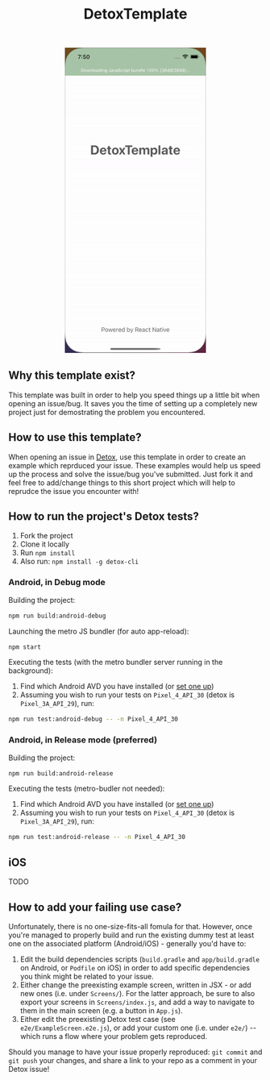 <h1 align="center">
  DetoxTemplate
</h1>
<br/>
<p align="center">
  <img src="Assets/project-gif.gif" alt="animated" />
  <br/>
</p>

## Why this template exist?
This template was built in order to help you speed things up a little bit when opening an issue/bug.
It saves you the time of setting up a completely new project just for demostrating the problem you encountered. 

## How to use this template?
When opening an issue in [Detox](https://github.com/wix/Detox), use this template in order to create an example which reprduced your issue. These examples would help us speed up the process and solve the issue/bug you've submitted.
Just fork it and feel free to add/change things to this short project which will help to reprudce the issue you encounter with!

## How to run the project's Detox tests?

1. Fork the project
2. Clone it locally
3. Run `npm install`
4. Also run: `npm install -g detox-cli`

### Android, in Debug mode

Building the project:

```sh
npm run build:android-debug
```

Launching the metro JS bundler (for auto app-reload):

```sh
npm start
```

Executing the tests (with the metro bundler server running in the background):

1. Find which Android AVD you have installed (or [set one up](https://developer.android.com/studio/run/managing-avds))
2. Assuming you wish to run your tests on `Pixel_4_API_30` (detox is `Pixel_3A_API_29`), run:

```sh
npm run test:android-debug -- -n Pixel_4_API_30
```

### Android, in Release mode (preferred)

Building the project:

```sh
npm run build:android-release
```

Executing the tests (metro-budler not needed):

1. Find which Android AVD you have installed (or [set one up](https://developer.android.com/studio/run/managing-avds))
2. Assuming you wish to run your tests on `Pixel_4_API_30` (detox is `Pixel_3A_API_29`), run:

```sh
npm run test:android-release -- -n Pixel_4_API_30
```

## iOS

TODO

## How to add your failing use case?

Unfortunately, there is no one-size-fits-all fomula for that. However, once you're managed to properly build and run the existing dummy test at least one on the associated platform (Android/iOS) - generally you'd have to:

1. Edit the build dependencies scripts (`build.gradle` and `app/build.gradle` on Android, or `Podfile` on iOS) in order to add specific dependencies you think might be related to your issue.
2. Either change the preexisting example screen, written in JSX - or add new ones (i.e. under `Screens/`). For the latter approach, be sure to also export your screens in `Screens/index.js`, and add a way to navigate to them in the main screen (e.g. a button in `App.js`).
3. Either edit the preexisting Detox test case (see `e2e/ExampleScreen.e2e.js`), or add your custom one (i.e. under `e2e/`) -- which runs a flow where your problem gets reproduced.

Should you manage to have your issue properly reproduced: `git commit` and `git push` your changes, and share a link to your repo as a comment in your Detox issue!
